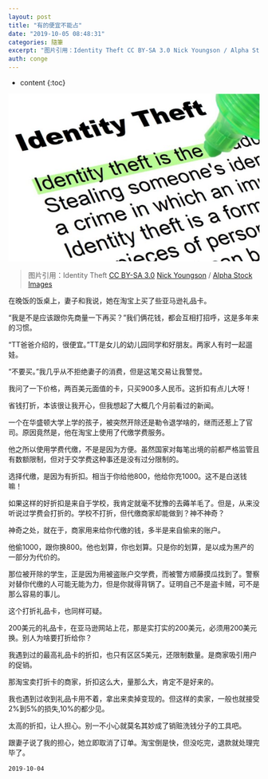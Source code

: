 ```yaml
---
layout: post
title: "有的便宜不能占"
date: "2019-10-05 08:48:31"
categories: 隨筆
excerpt: "图片引用：Identity Theft CC BY-SA 3.0 Nick Youngson / Alpha Stock Images 在晚饭的..."
auth: conge
---
```

* content
{:toc}

![](/assets/images/隨筆/118382-4081bf3feb5e58a5.png)
> 图片引用：Identity Theft [CC BY-SA 3.0](https://creativecommons.org/licenses/by-sa/3.0/) [Nick Youngson](http://nyphotographic.com/) / [Alpha Stock Images](http://alphastockimages.com/)

在晚饭的饭桌上，妻子和我说，她在淘宝上买了些亚马逊礼品卡。

“我是不是应该跟你先商量一下再买？”我们俩花钱，都会互相打招呼，这是多年来的习惯。

“TT爸爸介绍的，很便宜。”TT是女儿的幼儿园同学和好朋友。两家人有时一起遛娃。

“不要买。”我几乎从不拒绝妻子的消费，但是这笔交易让我警觉。

我问了一下价格，两百美元面值的卡，只买900多人民币。这折扣有点儿大呀！

省钱打折，本该很让我开心，但我想起了大概几个月前看过的新闻。

一个在华盛顿大学上学的孩子，被突然开除还是勒令退学啥的，继而还惹上了官司。原因竟然是，他在淘宝上使用了代缴学费服务。

他之所以使用学费代缴，不是是因为方便。虽然国家对每笔出境的前都严格监管且有数额限制，但对于交学费这种事还是没有过分限制的。

选择代缴，是因为有折扣。相当于你给他800，他给你充1000。这不是白送钱嘛！

如果这样的好折扣是来自于学校，我肯定就毫不犹豫的去薅羊毛了。但是，从来没听说过学费会打折的。学校不打折，但代缴商家却能做到？神不神奇？

神奇之处，就在于，商家用来给你代缴的钱，多半是来自偷来的账户。

他偷1000，跟你换800。他也划算，你也划算。只是你的划算，是以成为黑产的一部分为代价的。

那位被开除的学生，正是因为用被盗账户交学费，而被警方顺藤摸瓜找到了。警察对替你代缴的人可能无能为力，但是你就得背锅了。证明自己不是盗卡贼，可不是那么容易的事儿。

这个打折礼品卡，也同样可疑。

200美元的礼品卡，在亚马逊网站上花，那是实打实的200美元，必须用200美元换。别人为啥要打折给你？

我遇到过的最高礼品卡的折扣，也只有区区5美元，还限制数量。是商家吸引用户的促销。

那淘宝卖打折卡的商家，折扣这么大，量那么大，肯定不是好来的。

我也遇到过收到礼品卡用不着，拿出来卖掉变现的。但这样的卖家，一般也就接受2%到5%的损失,10%的都少见。

太高的折扣，让人担心。别一不小心就莫名其妙成了销赃洗钱分子的工具吧。

跟妻子说了我的担心，她立即取消了订单。淘宝倒是快，但没吃完，退款就处理完毕了。

```
2019-10-04
```
